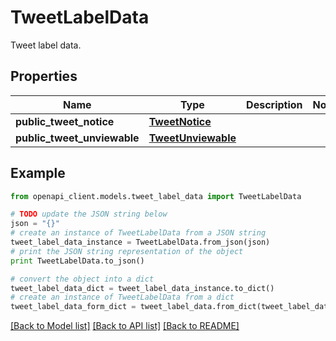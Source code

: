 # TweetLabelData

Tweet label data.

## Properties
Name | Type | Description | Notes
------------ | ------------- | ------------- | -------------
**public_tweet_notice** | [**TweetNotice**](TweetNotice.md) |  | 
**public_tweet_unviewable** | [**TweetUnviewable**](TweetUnviewable.md) |  | 

## Example

```python
from openapi_client.models.tweet_label_data import TweetLabelData

# TODO update the JSON string below
json = "{}"
# create an instance of TweetLabelData from a JSON string
tweet_label_data_instance = TweetLabelData.from_json(json)
# print the JSON string representation of the object
print TweetLabelData.to_json()

# convert the object into a dict
tweet_label_data_dict = tweet_label_data_instance.to_dict()
# create an instance of TweetLabelData from a dict
tweet_label_data_form_dict = tweet_label_data.from_dict(tweet_label_data_dict)
```
[[Back to Model list]](../README.md#documentation-for-models) [[Back to API list]](../README.md#documentation-for-api-endpoints) [[Back to README]](../README.md)


